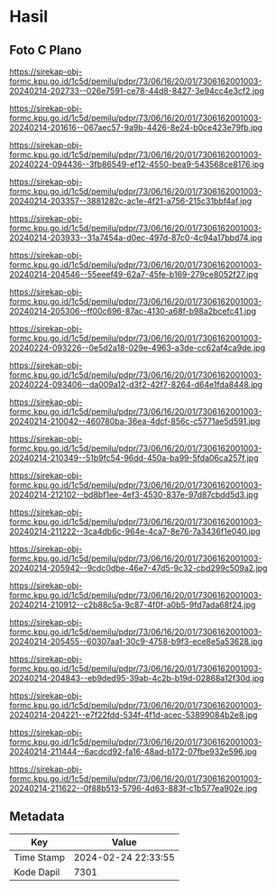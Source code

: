 # Hasil

## Foto C Plano

https://sirekap-obj-formc.kpu.go.id/1c5d/pemilu/pdpr/73/06/16/20/01/7306162001003-20240214-202733--026e7591-ce78-44d8-8427-3e94cc4e3cf2.jpg

https://sirekap-obj-formc.kpu.go.id/1c5d/pemilu/pdpr/73/06/16/20/01/7306162001003-20240214-201616--067aec57-9a9b-4426-8e24-b0ce423e79fb.jpg

https://sirekap-obj-formc.kpu.go.id/1c5d/pemilu/pdpr/73/06/16/20/01/7306162001003-20240224-094436--3fb86549-ef12-4550-bea9-543568ce8176.jpg

https://sirekap-obj-formc.kpu.go.id/1c5d/pemilu/pdpr/73/06/16/20/01/7306162001003-20240214-203357--3881282c-ac1e-4f21-a756-215c31bbf4af.jpg

https://sirekap-obj-formc.kpu.go.id/1c5d/pemilu/pdpr/73/06/16/20/01/7306162001003-20240214-203933--31a7454a-d0ec-497d-87c0-4c94a17bbd74.jpg

https://sirekap-obj-formc.kpu.go.id/1c5d/pemilu/pdpr/73/06/16/20/01/7306162001003-20240214-204546--55eeef49-62a7-45fe-b169-279ce8052f27.jpg

https://sirekap-obj-formc.kpu.go.id/1c5d/pemilu/pdpr/73/06/16/20/01/7306162001003-20240214-205306--ff00c696-87ac-4130-a68f-b98a2bcefc41.jpg

https://sirekap-obj-formc.kpu.go.id/1c5d/pemilu/pdpr/73/06/16/20/01/7306162001003-20240224-093226--0e5d2a18-029e-4963-a3de-cc62af4ca9de.jpg

https://sirekap-obj-formc.kpu.go.id/1c5d/pemilu/pdpr/73/06/16/20/01/7306162001003-20240224-093406--da009a12-d3f2-42f7-8264-d64e1fda8448.jpg

https://sirekap-obj-formc.kpu.go.id/1c5d/pemilu/pdpr/73/06/16/20/01/7306162001003-20240214-210042--460780ba-36ea-4dcf-856c-c5771ae5d591.jpg

https://sirekap-obj-formc.kpu.go.id/1c5d/pemilu/pdpr/73/06/16/20/01/7306162001003-20240214-210349--51b9fc54-96dd-450a-ba99-5fda06ca257f.jpg

https://sirekap-obj-formc.kpu.go.id/1c5d/pemilu/pdpr/73/06/16/20/01/7306162001003-20240214-212102--bd8bf1ee-4ef3-4530-837e-97d87cbdd5d3.jpg

https://sirekap-obj-formc.kpu.go.id/1c5d/pemilu/pdpr/73/06/16/20/01/7306162001003-20240214-211222--3ca4db6c-964e-4ca7-8e76-7a3436f1e040.jpg

https://sirekap-obj-formc.kpu.go.id/1c5d/pemilu/pdpr/73/06/16/20/01/7306162001003-20240214-205942--9cdc0dbe-46e7-47d5-9c32-cbd299c509a2.jpg

https://sirekap-obj-formc.kpu.go.id/1c5d/pemilu/pdpr/73/06/16/20/01/7306162001003-20240214-210912--c2b88c5a-9c87-4f0f-a0b5-9fd7ada68f24.jpg

https://sirekap-obj-formc.kpu.go.id/1c5d/pemilu/pdpr/73/06/16/20/01/7306162001003-20240214-205455--60307aa1-30c9-4758-b9f3-ece8e5a53628.jpg

https://sirekap-obj-formc.kpu.go.id/1c5d/pemilu/pdpr/73/06/16/20/01/7306162001003-20240214-204843--eb9ded95-39ab-4c2b-b19d-02868a12f30d.jpg

https://sirekap-obj-formc.kpu.go.id/1c5d/pemilu/pdpr/73/06/16/20/01/7306162001003-20240214-204221--e7f22fdd-534f-4f1d-acec-53899084b2e8.jpg

https://sirekap-obj-formc.kpu.go.id/1c5d/pemilu/pdpr/73/06/16/20/01/7306162001003-20240214-211444--6acdcd92-fa16-48ad-b172-07fbe932e596.jpg

https://sirekap-obj-formc.kpu.go.id/1c5d/pemilu/pdpr/73/06/16/20/01/7306162001003-20240214-211622--0f88b513-5796-4d63-883f-c1b577ea902e.jpg


## Metadata

| Key        | Value               |
| ---------- | ------------------- |
| Time Stamp | 2024-02-24 22:33:55 |
| Kode Dapil | 7301                |



